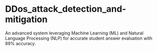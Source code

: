 # DDos_attack_detection_and-mitigation
An advanced system leveraging Machine Learning (ML) and Natural Language Processing (NLP) for accurate student answer evaluation with 89% accuracy.
